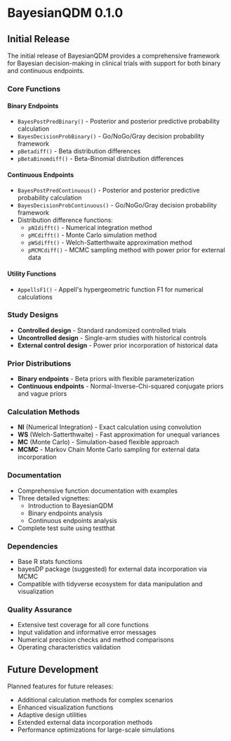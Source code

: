 # BayesianQDM 0.1.0

## Initial Release

The initial release of BayesianQDM provides a comprehensive framework for Bayesian decision-making in clinical trials with support for both binary and continuous endpoints.

### Core Functions

#### Binary Endpoints

* `BayesPostPredBinary()` - Posterior and posterior predictive probability calculation
* `BayesDecisionProbBinary()` - Go/NoGo/Gray decision probability framework
* `pBetadiff()` - Beta distribution differences
* `pBetaBinomdiff()` - Beta-Binomial distribution differences

#### Continuous Endpoints

* `BayesPostPredContinuous()` - Posterior and posterior predictive probability calculation
* `BayesDecisionProbContinuous()` - Go/NoGo/Gray decision probability framework
* Distribution difference functions:
  - `pNIdifft()` - Numerical integration method
  - `pMCdifft()` - Monte Carlo simulation method
  - `pWSdifft()` - Welch-Satterthwaite approximation method
  - `pMCMCdiff()` - MCMC sampling method with power prior for external data

#### Utility Functions

* `AppellsF1()` - Appell's hypergeometric function F1 for numerical calculations

### Study Designs

* **Controlled design** - Standard randomized controlled trials
* **Uncontrolled design** - Single-arm studies with historical controls
* **External control design** - Power prior incorporation of historical data

### Prior Distributions

* **Binary endpoints** - Beta priors with flexible parameterization
* **Continuous endpoints** - Normal-Inverse-Chi-squared conjugate priors and vague priors

### Calculation Methods

* **NI** (Numerical Integration) - Exact calculation using convolution
* **WS** (Welch-Satterthwaite) - Fast approximation for unequal variances
* **MC** (Monte Carlo) - Simulation-based flexible approach
* **MCMC** - Markov Chain Monte Carlo sampling for external data incorporation

### Documentation

* Comprehensive function documentation with examples
* Three detailed vignettes:
  - Introduction to BayesianQDM
  - Binary endpoints analysis
  - Continuous endpoints analysis
* Complete test suite using testthat

### Dependencies

* Base R stats functions
* bayesDP package (suggested) for external data incorporation via MCMC
* Compatible with tidyverse ecosystem for data manipulation and visualization

### Quality Assurance

* Extensive test coverage for all core functions
* Input validation and informative error messages
* Numerical precision checks and method comparisons
* Operating characteristics validation

## Future Development

Planned features for future releases:
* Additional calculation methods for complex scenarios
* Enhanced visualization functions
* Adaptive design utilities
* Extended external data incorporation methods
* Performance optimizations for large-scale simulations
